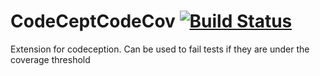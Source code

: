 # CodeCeptCodeCov   [![Build Status](https://travis-ci.com/Nebulosar/CodeceptionCoverageChecker.svg?token=jQEU4f9yyAzUsjfU7pQ5&branch=master)](https://travis-ci.com/Nebulosar/CodeceptionCoverageChecker)
Extension for codeception. Can be used to fail tests if they are under the coverage threshold
